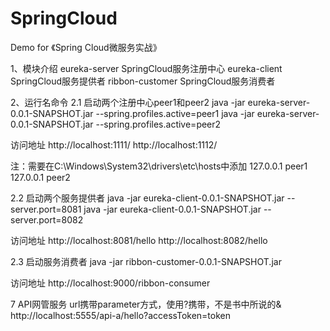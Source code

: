 # SpringCloud
Demo for 《Spring Cloud微服务实战》

1、模块介绍
eureka-server  SpringCloud服务注册中心
eureka-client  SpringCloud服务提供者
ribbon-customer  SpringCloud服务消费者

2、运行名命令
2.1 启动两个注册中心peer1和peer2
java -jar eureka-server-0.0.1-SNAPSHOT.jar --spring.profiles.active=peer1
java -jar eureka-server-0.0.1-SNAPSHOT.jar --spring.profiles.active=peer2

访问地址
http://localhost:1111/
http://localhost:1112/

注：需要在C:\Windows\System32\drivers\etc\hosts中添加
127.0.0.1 peer1
127.0.0.1 peer2

2.2 启动两个服务提供者
java -jar eureka-client-0.0.1-SNAPSHOT.jar --server.port=8081
java -jar eureka-client-0.0.1-SNAPSHOT.jar --server.port=8082

访问地址
http://localhost:8081/hello
http://localhost:8082/hello

2.3 启动服务消费者
java -jar ribbon-customer-0.0.1-SNAPSHOT.jar

访问地址
http://localhost:9000/ribbon-consumer

7 API网管服务
url携带parameter方式，使用?携带，不是书中所说的&
http://localhost:5555/api-a/hello?accessToken=token